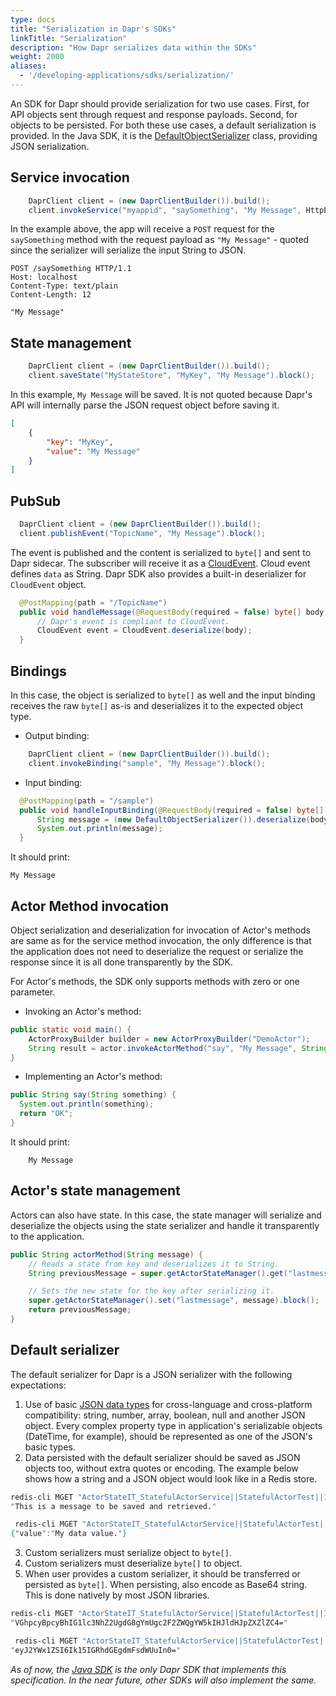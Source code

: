```yaml
---
type: docs
title: "Serialization in Dapr's SDKs"
linkTitle: "Serialization"
description: "How Dapr serializes data within the SDKs"
weight: 2000
aliases:
  - '/developing-applications/sdks/serialization/'
---
```


An SDK for Dapr should provide serialization for two use cases. First, for API objects sent through request and response payloads. Second, for objects to be persisted. For both these use cases, a default serialization is provided. In the Java SDK, it is the [DefaultObjectSerializer](https://dapr.github.io/java-sdk/io/dapr/serializer/DefaultObjectSerializer.html) class, providing JSON serialization.

## Service invocation

```java
    DaprClient client = (new DaprClientBuilder()).build();
    client.invokeService("myappid", "saySomething", "My Message", HttpExtension.POST).block();
```

In the example above, the app will receive a `POST` request for the `saySomething` method with the request payload as `"My Message"` - quoted since the serializer will serialize the input String to JSON.

```text
POST /saySomething HTTP/1.1
Host: localhost
Content-Type: text/plain
Content-Length: 12

"My Message"
```

## State management

```java
    DaprClient client = (new DaprClientBuilder()).build();
    client.saveState("MyStateStore", "MyKey", "My Message").block();
```
In this example, `My Message` will be saved. It is not quoted because Dapr's API will internally parse the JSON request object before saving it.

```JSON
[
    {
        "key": "MyKey",
        "value": "My Message"
    }
]
```

## PubSub

```java
  DaprClient client = (new DaprClientBuilder()).build();
  client.publishEvent("TopicName", "My Message").block();
```

The event is published and the content is serialized to `byte[]` and sent to Dapr sidecar. The subscriber will receive it as a [CloudEvent](https://github.com/cloudevents/spec). Cloud event defines `data` as String. Dapr SDK also provides a built-in deserializer for `CloudEvent` object.

```java
  @PostMapping(path = "/TopicName")
  public void handleMessage(@RequestBody(required = false) byte[] body) {
      // Dapr's event is compliant to CloudEvent.
      CloudEvent event = CloudEvent.deserialize(body);
  }
```

## Bindings

In this case, the object is serialized to `byte[]` as well and the input binding receives the raw `byte[]` as-is and deserializes it to the expected object type.

* Output binding:
```java
    DaprClient client = (new DaprClientBuilder()).build();
    client.invokeBinding("sample", "My Message").block();
```

* Input binding:
```java
  @PostMapping(path = "/sample")
  public void handleInputBinding(@RequestBody(required = false) byte[] body) {
      String message = (new DefaultObjectSerializer()).deserialize(body, String.class);
      System.out.println(message);
  }
```
It should print:
```
My Message
```

## Actor Method invocation
Object serialization and deserialization for invocation of Actor's methods are same as for the service method invocation, the only difference is that the application does not need to deserialize the request or serialize the response since it is all done transparently by the SDK.

For Actor's methods, the SDK only supports methods with zero or one parameter.

* Invoking an Actor's method:
```java
public static void main() {
    ActorProxyBuilder builder = new ActorProxyBuilder("DemoActor");
    String result = actor.invokeActorMethod("say", "My Message", String.class).block();
}
```

* Implementing an Actor's method:
```java
public String say(String something) {
  System.out.println(something);
  return "OK";
}
```
It should print:
```
    My Message
```

## Actor's state management
Actors can also have state. In this case, the state manager will serialize and deserialize the objects using the state serializer and handle it transparently to the application.

```java
public String actorMethod(String message) {
    // Reads a state from key and deserializes it to String.
    String previousMessage = super.getActorStateManager().get("lastmessage", String.class).block();

    // Sets the new state for the key after serializing it.
    super.getActorStateManager().set("lastmessage", message).block();
    return previousMessage;
}
```

## Default serializer

The default serializer for Dapr is a JSON serializer with the following expectations:

1. Use of basic [JSON data types](https://www.w3schools.com/js/js_json_datatypes.asp) for cross-language and cross-platform compatibility: string, number, array, boolean, null and another JSON object. Every complex property type in application's serializable objects (DateTime, for example), should be represented as one of the JSON's basic types.
2. Data persisted with the default serializer should be saved as JSON objects too, without extra quotes or encoding. The example below shows how a string and a JSON object would look like in a Redis store.
```bash
redis-cli MGET "ActorStateIT_StatefulActorService||StatefulActorTest||1581130928192||message
"This is a message to be saved and retrieved."
```
```bash
 redis-cli MGET "ActorStateIT_StatefulActorService||StatefulActorTest||1581130928192||mydata
{"value":"My data value."}
```
3. Custom serializers must serialize object to `byte[]`.
4. Custom serializers must deserialize `byte[]` to object.
5. When user provides a custom serializer, it should be transferred or persisted as `byte[]`. When persisting, also encode as Base64 string. This is done natively by most JSON libraries.
```bash
redis-cli MGET "ActorStateIT_StatefulActorService||StatefulActorTest||1581130928192||message
"VGhpcyBpcyBhIG1lc3NhZ2UgdG8gYmUgc2F2ZWQgYW5kIHJldHJpZXZlZC4="
```
```bash
 redis-cli MGET "ActorStateIT_StatefulActorService||StatefulActorTest||1581130928192||mydata
"eyJ2YWx1ZSI6Ik15IGRhdGEgdmFsdWUuIn0="
```

*As of now, the [Java SDK](https://github.com/dapr/java-sdk/) is the only Dapr SDK that implements this specification. In the near future, other SDKs will also implement the same.*
